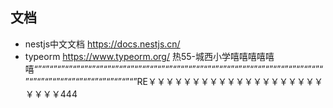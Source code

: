 ## 文档

- nestjs中文文档 https://docs.nestjs.cn/
- typeorm https://www.typeorm.org/
热55-城西小学嘻嘻嘻嘻嘻嘻“”“”“”“”“”“”“”“”“”“”“”“”“”“”“”“”“”“”“”“”“”“”“”“”“”“”“”“”“”“”“”“”“”“”“”“”“”“”“”“”“”“”“”“”“”“”“”“”“”“”“”“”RE￥￥￥￥￥￥￥￥￥￥￥￥￥￥￥￥￥￥￥￥￥￥￥￥444